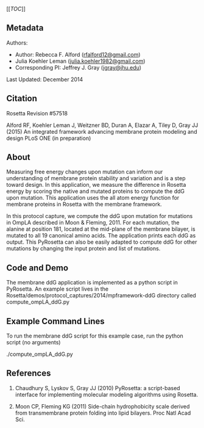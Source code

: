 [[_TOC_]]

## Metadata

Authors: 
 - Author: Rebecca F. Alford ([rfalford12@gmail.com](rfalford12@gmail.com))
 - Julia Koehler Leman ([julia.koehler1982@gmail.com](julia.koehler1982@gmail.com))
 - Corresponding PI: Jeffrey J. Gray ([jgray@jhu.edu](jgray@jhu.edu))

Last Updated: December 2014

## Citation
Rosetta Revision #57518

Alford RF, Koehler Leman J, Weitzner BD, Duran A, Elazar A, Tiley D, Gray JJ (2015)
An integrated framework advancing membrane protein modeling and design
PLoS ONE (in preparation) 

## About
Measuring free energy changes upon mutation can inform our understanding of membrane protein stability and variation and is a step toward design. In this application, we measure the difference in Rosetta energy by scoring the native and mutated proteins to compute the ddG upon mutation. This application uses the all atom energy function for membrane proteins in Rosetta with the membrane framework. 

In this protocol capture, we compute the ddG upon mutation for mutations in OmpLA described in Moon & Fleming, 2011. For each mutation, the alanine at position 181, located at the mid-plane of the membrane bilayer, is mutated to all 19 canonical amino acids. The application prints each ddG as output. This PyRosetta can also be easily adapted to compute ddG for other mutations by changing the input protein and list of mutations.

## Code and Demo
The membrane ddG application is implemented as a python script in PyRosetta. An example script lives in the Rosetta/demos/protocol_captures/2014/mpframework-ddG directory called compute_ompLA_ddG.py

## Example Command Lines
To run the membrane ddG script for this example case, run the python script (no arguments)

./compute_ompLA_ddG.py

## References
1. Chaudhury S, Lyskov S, Gray JJ (2010) PyRosetta: a script-based interface for implementing molecular modeling algorithms using Rosetta.

2.  Moon CP, Fleming KG (2011) Side-chain hydrophobicity scale derived from transmembrane protein folding into lipid bilayers. Proc Natl Acad Sci. 